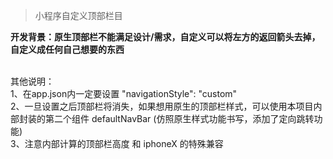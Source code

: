 > 小程序自定义顶部栏目

**开发背景：原生顶部栏不能满足设计/需求，自定义可以将左方的返回箭头去掉，自定义成任何自己想要的东西**
<br/><br/>


其他说明：<br/>
1、在app.json内一定要设置 "navigationStyle": "custom"<br/>
2、一旦设置之后顶部栏将消失，如果想用原生的顶部栏样式，可以使用本项目内部封装的第二个组件 defaultNavBar (仿照原生样式功能书写，添加了定向跳转功能)<br/>
3、注意内部计算的顶部栏高度 和 iphoneX 的特殊兼容
